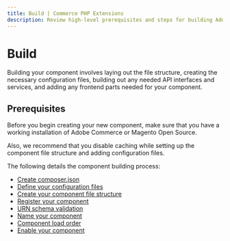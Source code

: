 ```yaml
---
title: Build | Commerce PHP Extensions
description: Review high-level prerequisites and steps for building Adobe Commerce and Magento Open Source components.
---
```


# Build

Building your component involves laying out the file structure, creating the necessary configuration files, building out any needed API interfaces and services, and adding any frontend parts needed for your component.

## Prerequisites

Before you begin creating your new component, make sure that you have a working installation of Adobe Commerce or Magento Open Source.

Also, we recommend that you disable caching while setting up the component file structure and adding configuration files.

The following details the component building process:

*  [Create composer.json](composer-integration.md)
*  [Define your configuration files](required-configuration-files.md)
*  [Create your component file structure](component-file-structure.md)
*  [Register your component](component-registration.md)
*  [URN schema validation](schema-validation.md)
*  [Name your component](component-name.md)
*  [Component load order](component-load-order.md)
*  [Enable your component](component-management.md)
